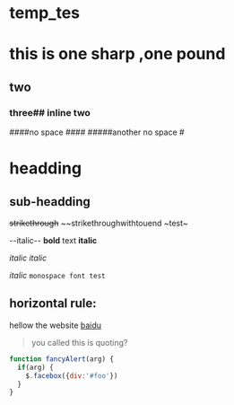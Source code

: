 # temp_tes
# this is one sharp ,one pound
## two
### three## inline two #
####no space ####
#####another no space #

headding
==========

sub-headding
-------------

~~strikethrough~~
~~strikethroughwithtouend
~test~

--italic--
**bold** text
__italic__

_italic_
_italic_

*italic*
 `monospace font test      `
 
 horizontal rule:
 ---
 hellow
the website [baidu](https://www.baidu.com)

>you called this is quoting?

```javascript
function fancyAlert(arg) {
  if(arg) {
    $.facebox({div:'#foo'})
  }
}
```

